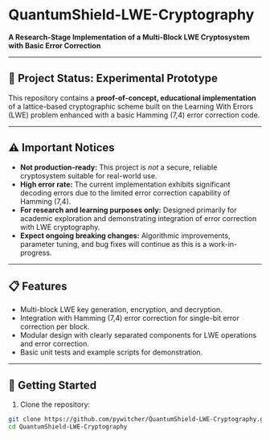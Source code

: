 # QuantumShield-LWE-Cryptography

**A Research-Stage Implementation of a Multi-Block LWE Cryptosystem with Basic Error Correction**

---

## 🚧 Project Status: Experimental Prototype

This repository contains a **proof-of-concept, educational implementation** of a lattice-based cryptographic scheme built on the Learning With Errors (LWE) problem enhanced with a basic Hamming (7,4) error correction code.

---

## ⚠️ Important Notices

- **Not production-ready:** This project is *not* a secure, reliable cryptosystem suitable for real-world use.  
- **High error rate:** The current implementation exhibits significant decoding errors due to the limited error correction capability of Hamming (7,4).  
- **For research and learning purposes only:** Designed primarily for academic exploration and demonstrating integration of error correction with LWE cryptography.  
- **Expect ongoing breaking changes:** Algorithmic improvements, parameter tuning, and bug fixes will continue as this is a work-in-progress.

---

## 📋 Features

- Multi-block LWE key generation, encryption, and decryption.  
- Integration with Hamming (7,4) error correction for single-bit error correction per block.  
- Modular design with clearly separated components for LWE operations and error correction.  
- Basic unit tests and example scripts for demonstration.

---

## 🚀 Getting Started

1. Clone the repository:  
```bash
git clone https://github.com/pywitcher/QuantumShield-LWE-Cryptography.git
cd QuantumShield-LWE-Cryptography
